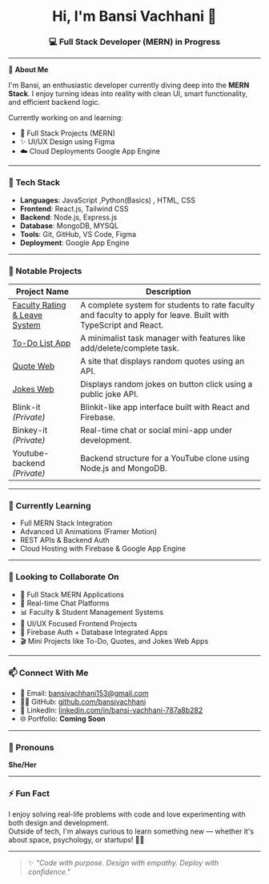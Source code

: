 <h1 align="center">Hi, I'm Bansi Vachhani 👋</h1>
<h3 align="center">💻 Full Stack Developer (MERN) in Progress </h3>

---

💼 **About Me**

I'm Bansi, an enthusiastic developer currently diving deep into the **MERN Stack**. I enjoy turning ideas into reality with clean UI, smart functionality, and efficient backend logic.

Currently working on and learning:
- 🚀 Full Stack Projects (MERN)
- ✨ UI/UX Design using Figma
- ☁️ Cloud Deployments Google App Engine

---

### 🧠 Tech Stack

- **Languages**: JavaScript ,Python(Basics) , HTML, CSS  
- **Frontend**: React.js, Tailwind CSS  
- **Backend**: Node.js, Express.js  
- **Database**: MongoDB, MYSQL
- **Tools**: Git, GitHub, VS Code, Figma  
- **Deployment**: Google App Engine

---

### 📌 Notable Projects

| Project Name | Description |
|--------------|-------------|
| [Faculty Rating & Leave System](https://github.com/bansivachhani/faculty-rating-and-leave-system) | A complete system for students to rate faculty and faculty to apply for leave. Built with TypeScript and React. |
| [To-Do List App](https://github.com/bansivachhani/todo-list-app) | A minimalist task manager with features like add/delete/complete task. |
| [Quote Web](https://github.com/bansivachhani/quote_web) | A site that displays random quotes using an API. |
| [Jokes Web](https://github.com/bansivachhani/jokes-web) | Displays random jokes on button click using a public joke API. |
| Blink-it *(Private)* | Blinkit-like app interface built with React and Firebase. |
| Binkey-it *(Private)* | Real-time chat or social mini-app under development. |
| Youtube-backend *(Private)* | Backend structure for a YouTube clone using Node.js and MongoDB. |



---

### 🌱 Currently Learning

- Full MERN Stack Integration  
- Advanced UI Animations (Framer Motion)  
- REST APIs & Backend Auth  
- Cloud Hosting with Firebase & Google App Engine

---

### 🤝 Looking to Collaborate On

- 🚀 Full Stack MERN Applications  
- 💬 Real-time Chat Platforms  
- 📊 Faculty & Student Management Systems  
- 🎨 UI/UX Focused Frontend Projects  
- 🔐 Firebase Auth + Database Integrated Apps  
- 🎬 Mini Projects like To-Do, Quotes, and Jokes Web Apps

---

### 📫 Connect With Me

- 📧 Email: [bansivachhani153@gmail.com](mailto:bansivachhani153@gmail.com)  
- 🧑‍💻 GitHub: [github.com/bansivachhani](https://github.com/bansivachhani)  
- 💼 LinkedIn: [linkedin.com/in/bansi-vachhani-787a8b282](https://www.linkedin.com/in/bansi-vachhani-787a8b282/)
-  🌐 Portfolio: **Coming Soon**

---

### 👩 Pronouns

**She/Her**

---

### ⚡ Fun Fact

I enjoy solving real-life problems with code and love experimenting with both design and development.  
Outside of tech, I'm always curious to learn something new — whether it's about space, psychology, or startups! 🚀✨


---

> ✨ *"Code with purpose. Design with empathy. Deploy with confidence."*
